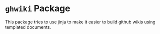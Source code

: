 # `ghwiki` Package
This package tries to use jinja to make it easier to build github wikis using templated documents.
